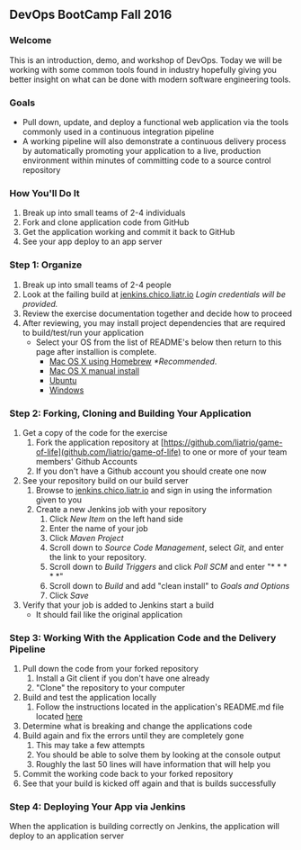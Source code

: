 ## DevOps BootCamp Fall 2016

### Welcome
This is an introduction, demo, and workshop of DevOps. Today we will be working
with some common tools found in industry hopefully giving you better insight on
what can be done with modern software engineering tools.

### Goals
* Pull down, update, and deploy a functional web application via the tools commonly used in a continuous integration pipeline
* A working pipeline will also demonstrate a continuous delivery process by automatically promoting your application to a live, production environment within minutes of committing code to a source control repository

### How You'll Do It
1. Break up into small teams of 2-4 individuals
2. Fork and clone application code from GitHub
3. Get the application working and commit it back to GitHub
4. See your app deploy to an app server

### Step 1: Organize
1. Break up into small teams of 2-4 people
2. Look at the failing build at [jenkins.chico.liatr.io](http://jenkins.chico.liatr.io)
   _Login credentials will be provided._
3. Review the exercise documentation together and decide how to proceed
4. After reviewing, you may install project dependencies that are required to build/test/run your application
   * Select your OS from the list of README's below then return to this page after installion is complete.
      * [Mac OS X using Homebrew](Other-READMES/mac-homebrew-setup.md) _*Recommended_.
      * [Mac OS X manual install](Other-READMES/mac-manual-setup.md)
      * [Ubuntu](Other-READMES/ubuntu-env-setup.md)
      * [Windows](Other-READMES/windows-setup.md)

### Step 2: Forking, Cloning and Building Your Application
1. Get a copy of the code for the exercise
   1. Fork the application repository at [https://github.com/liatrio/game-of-life](github.com/liatrio/game-of-life) to one or more of your team members' Github Accounts
   2. If you don't have a Github account you should create one now
2. See your repository build on our build server
   1. Browse to [jenkins.chico.liatr.io](jenkins.chico.liatr.io) and sign in using the information given to you
   2. Create a new Jenkins job with your repository
      1. Click _New Item_ on the left hand side
      2. Enter the name of your job
      3. Click _Maven Project_
      4. Scroll down to _Source Code Management_, select _Git_, and enter the link to your repository.
      5. Scroll down to _Build Triggers_ and click _Poll SCM_ and enter "* * * * *"
      6. Scroll down to _Build_  and add "clean install" to _Goals and Options_
      7. Click _Save_
3. Verify that your job is added to Jenkins start a build
      * It should fail like the original application

### Step 3: Working With the Application Code and the Delivery Pipeline
1. Pull down the code from your forked repository
   1. Install a Git client if you don't have one already
   2. "Clone" the repository to your computer
2. Build and test the application locally
   1. Follow the instructions located in the application's README.md file located [here](Other-READMES/orig_README.markdown)
3. Determine what is breaking and change the applications code
4. Build again and fix the errors until they are completely gone
   1. This may take a few attempts
   2.  You should be able to solve them by looking at the console output
   3. Roughly the last 50 lines will have information that will help you
5. Commit the working code back to your forked repository
6. See that your build is kicked off again and that is builds successfully

### Step 4: Deploying Your App via Jenkins
 When the application is building correctly on Jenkins, the application will deploy to an application server
